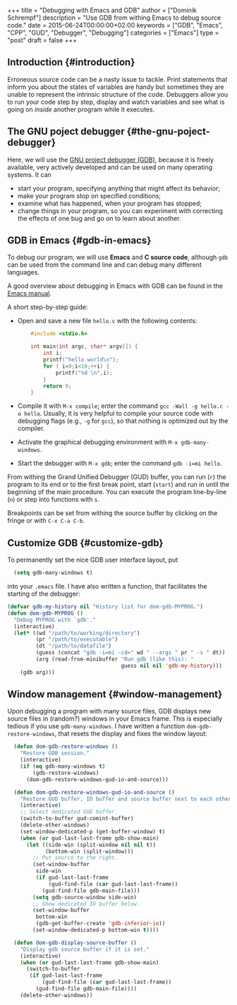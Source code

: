+++
title = "Debugging with Emacs and GDB"
author = ["Dominik Schrempf"]
description = "Use GDB from withing Emacs to debug source code."
date = 2015-06-24T00:00:00+02:00
keywords = ["GDB", "Emacs", "CPP", "GUD", "Debugger", "Debugging"]
categories = ["Emacs"]
type = "post"
draft = false
+++

## Introduction {#introduction}

Erroneous source code can be a nasty issue to tackle.  Print
statements that inform you about the states of variables are handy but
sometimes they are unable to represent the intrinsic structure of the
code.  Debuggers allow you to run your code step by step, display and
watch variables and see what is going on _inside_ another program
while it executes.


## The GNU poject debugger {#the-gnu-poject-debugger}

Here, we will use the [GNU project debugger (GDB)](http://www.gnu.org/software/gdb/), because it is freely
available, very actively developed and can be used on many operating
systems.  It can

-   start your program, specifying anything that might affect its behavior;
-   make your program stop on specified conditions;
-   examine what has happened, when your program has stopped;
-   change things in your program, so you can experiment with correcting
    the effects of one bug and go on to learn about another.


## GDB in Emacs {#gdb-in-emacs}

To debug our program, we will use **Emacs** and **C source code**,
although `gdb` can be used from the command line and can debug many
different languages.

A good overview about debugging in Emacs with GDB can be found in the
[Emacs manual](http://www.gnu.org/software/emacs/manual/html_node/emacs/GDB-Graphical-Interface.html#GDB-Graphical-Interface).

A short step-by-step guide:

-   Open and save a new file `hello.c` with the following contents:
    ```c
        #include <stdio.h>

        int main(int argc, char* argv[]) {
            int i;
            printf("hello world\n");
            for ( i=0;i<10;++i) {
                printf("%d \n",i);
            }
            return 0;
        }
    ```

-   Compile it with `M-x compile`; enter the command `gcc -Wall -g
      hello.c -o hello`.  Usually, it is very helpful to compile your
    source code with debugging flags (e.g., `-g` for `gcc`), so that
    nothing is optimized out by the compiler.
-   Activate the graphical debugging environment with `M-x
      gdb-many-windows`.
-   Start the debugger with `M-x gdb`; enter the command `gdb -i=mi
      hello`.

From withing the Grand Unified Debugger (GUD) buffer, you can run
(`r`) the program to its end or to the first break point, start
(`start`) and run in until the beginning of the main procedure.  You
can execute the program line-by-line (`n`) or step into functions with
`s`.

Breakpoints can be set from withing the source buffer by clicking on
the fringe or with `C-x C-a C-b`.


## Customize GDB {#customize-gdb}

To permanently set the nice GDB user interface layout, put

```lisp
  (setq gdb-many-windows t)
```

into your `.emacs` file.  I have also written a function, that
facilitates the starting of the debugger:

```lisp
(defvar gdb-my-history nil "History list for dom-gdb-MYPROG.")
(defun dom-gdb-MYPROG ()
  "Debug MYPROG with `gdb'."
  (interactive)
  (let* ((wd "/path/to/working/directory")
         (pr "/path/to/executable")
         (dt "/path/to/datafile")
         (guess (concat "gdb -i=mi -cd=" wd " --args " pr " -s " dt))
         (arg (read-from-minibuffer "Run gdb (like this): "
                                    guess nil nil 'gdb-my-history)))
    (gdb arg)))
```


## Window management {#window-management}

Upon debugging a program with many source files, GDB displays new
source files in (random?) windows in your Emacs frame.  This is
especially tedious if you use `gdb-many-windows`.  I have written a
function `dom-gdb-restore-windows`, that resets the display and fixes
the window layout:

```lisp
  (defun dom-gdb-restore-windows ()
    "Restore GDB session."
    (interactive)
    (if (eq gdb-many-windows t)
        (gdb-restore-windows)
      (dom-gdb-restore-windows-gud-io-and-source)))

  (defun dom-gdb-restore-windows-gud-io-and-source ()
    "Restore GUD buffer, IO buffer and source buffer next to each other."
    (interactive)
    ;; Select dedicated GUD buffer.
    (switch-to-buffer gud-comint-buffer)
    (delete-other-windows)
    (set-window-dedicated-p (get-buffer-window) t)
    (when (or gud-last-last-frame gdb-show-main)
      (let ((side-win (split-window nil nil t))
            (bottom-win (split-window)))
        ;; Put source to the right.
        (set-window-buffer
         side-win
         (if gud-last-last-frame
             (gud-find-file (car gud-last-last-frame))
           (gud-find-file gdb-main-file)))
        (setq gdb-source-window side-win)
        ;; Show dedicated IO buffer below.
        (set-window-buffer
         bottom-win
         (gdb-get-buffer-create 'gdb-inferior-io))
        (set-window-dedicated-p bottom-win t))))

  (defun dom-gdb-display-source-buffer ()
    "Display gdb source buffer if it is set."
    (interactive)
    (when (or gud-last-last-frame gdb-show-main)
      (switch-to-buffer
       (if gud-last-last-frame
           (gud-find-file (car gud-last-last-frame))
         (gud-find-file gdb-main-file))))
    (delete-other-windows))
```
